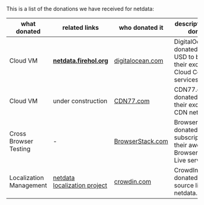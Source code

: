 This is a list of the donations we have received for netdata:

what donated|related links|who donated it|description of the donation
----|-----|---|-----------
Cloud VM|**[netdata.firehol.org](http://netdata.firehol.org)**|[digitalocean.com](https://www.digitalocean.com/)|DigitalOcean donated 1000 USD to be used in their excellent Cloud Computing services.
Cloud VM|under construction|[CDN77.com](https://www.cdn77.com/)|CDN77.com donated a VM on their excellent CDN network.
Cross Browser Testing|-|[BrowserStack.com](https://www.browserstack.com/)|BrowserStack.com donated a free subscription to their awesome Browser testing Live service.
Localization Management|[netdata localization project](https://crowdin.com/project/netdata)|[crowdin.com](https://crowdin.com/)|CrowdIn.com donated an open source license to netdata.
